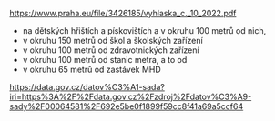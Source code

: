 https://www.praha.eu/file/3426185/vyhlaska_c._10_2022.pdf

- na dětských hřištích a pískovištích a v okruhu 100 metrů od nich,
- v okruhu 150 metrů od škol a školských zařízení
- v okruhu 100 metrů od zdravotnických zařízení
- v okruhu 100 metrů od stanic metra, a to od
- v okruhu 65 metrů od zastávek MHD


https://data.gov.cz/datov%C3%A1-sada?iri=https%3A%2F%2Fdata.gov.cz%2Fzdroj%2Fdatov%C3%A9-sady%2F00064581%2F692e5be0f1899f59cc8f41a69a5ccf64